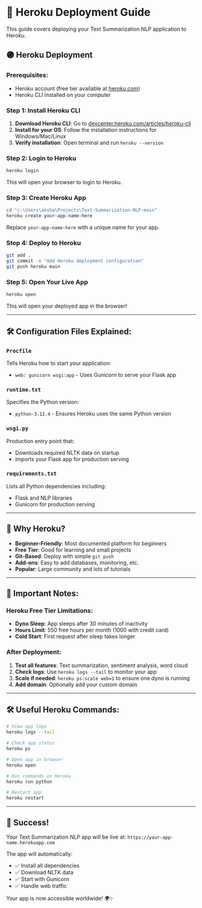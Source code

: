 # 🚀 Heroku Deployment Guide

This guide covers deploying your Text Summarization NLP application to Heroku.

## 🟣 Heroku Deployment

### Prerequisites:
- Heroku account (free tier available at [heroku.com](https://heroku.com))
- Heroku CLI installed on your computer

### Step 1: Install Heroku CLI
1. **Download Heroku CLI**: Go to [devcenter.heroku.com/articles/heroku-cli](https://devcenter.heroku.com/articles/heroku-cli)
2. **Install for your OS**: Follow the installation instructions for Windows/Mac/Linux
3. **Verify installation**: Open terminal and run `heroku --version`

### Step 2: Login to Heroku
```bash
heroku login
```
This will open your browser to login to Heroku.

### Step 3: Create Heroku App
```bash
cd "c:\Users\aksha\Projects\Text-Summarization-NLP-main"
heroku create your-app-name-here
```
Replace `your-app-name-here` with a unique name for your app.

### Step 4: Deploy to Heroku
```bash
git add .
git commit -m "Add Heroku deployment configuration"
git push heroku main
```

### Step 5: Open Your Live App
```bash
heroku open
```
This will open your deployed app in the browser!

---

## 🛠️ Configuration Files Explained:

### `Procfile`
Tells Heroku how to start your application:
- `web: gunicorn wsgi:app` - Uses Gunicorn to serve your Flask app

### `runtime.txt`
Specifies the Python version:
- `python-3.12.4` - Ensures Heroku uses the same Python version

### `wsgi.py`
Production entry point that:
- Downloads required NLTK data on startup
- Imports your Flask app for production serving

### `requirements.txt`
Lists all Python dependencies including:
- Flask and NLP libraries
- Gunicorn for production serving

---

## 🎯 Why Heroku?

- **Beginner-Friendly**: Most documented platform for beginners
- **Free Tier**: Good for learning and small projects
- **Git-Based**: Deploy with simple `git push`
- **Add-ons**: Easy to add databases, monitoring, etc.
- **Popular**: Large community and lots of tutorials

---

## 🚨 Important Notes:

### Heroku Free Tier Limitations:
- **Dyno Sleep**: App sleeps after 30 minutes of inactivity
- **Hours Limit**: 550 free hours per month (1000 with credit card)
- **Cold Start**: First request after sleep takes longer

### After Deployment:
1. **Test all features**: Text summarization, sentiment analysis, word cloud
2. **Check logs**: Use `heroku logs --tail` to monitor your app
3. **Scale if needed**: `heroku ps:scale web=1` to ensure one dyno is running
4. **Add domain**: Optionally add your custom domain

---

## 🛠️ Useful Heroku Commands:

```bash
# View app logs
heroku logs --tail

# Check app status
heroku ps

# Open app in browser
heroku open

# Run commands on Heroku
heroku run python

# Restart app
heroku restart
```

---

## 🎉 Success!

Your Text Summarization NLP app will be live at:
`https://your-app-name.herokuapp.com`

The app will automatically:
- ✅ Install all dependencies
- ✅ Download NLTK data
- ✅ Start with Gunicorn
- ✅ Handle web traffic

Your app is now accessible worldwide! 🌍✨